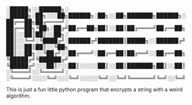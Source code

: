 ░█████╗░░██████╗░  ░█████╗░██╗░░░██╗██████╗░██╗░░██╗███████╗██████╗░
██╔══██╗██╔════╝░  ██╔══██╗╚██╗░██╔╝██╔══██╗██║░░██║██╔════╝██╔══██╗
██║░░██║██║░░██╗░  ██║░░╚═╝░╚████╔╝░██████╔╝███████║█████╗░░██████╔╝
██║░░██║██║░░╚██╗  ██║░░██╗░░╚██╔╝░░██╔═══╝░██╔══██║██╔══╝░░██╔══██╗
╚█████╔╝╚██████╔╝  ╚█████╔╝░░░██║░░░██║░░░░░██║░░██║███████╗██║░░██║
░╚════╝░░╚═════╝░  ░╚════╝░░░░╚═╝░░░╚═╝░░░░░╚═╝░░╚═╝╚══════╝╚═╝░░╚═╝

This is just a fun little python program that encrypts a string with a weird algorithm.
